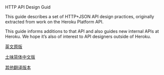 HTTP API Design Guid

This guide describes a set of HTTP+JSON API design practices, originally extracted from work on the Heroku Platform API.

This guide informs additions to that API and also guides new internal APIs at Heroku. We hope it’s also of interest to API designers outside of Heroku.
 
<a href="https://github.com/interagent/http-api-design/blob/master/en/SUMMARY.md">英文原版</a>

<a href="https://github.com/susan007/http-api-design/blob/master/cn/SUMMARY.md">土味简体中文版</a>

<a href="https://github.com/interagent/http-api-design/blob/master/en/README.md">其他翻译版本</a>
